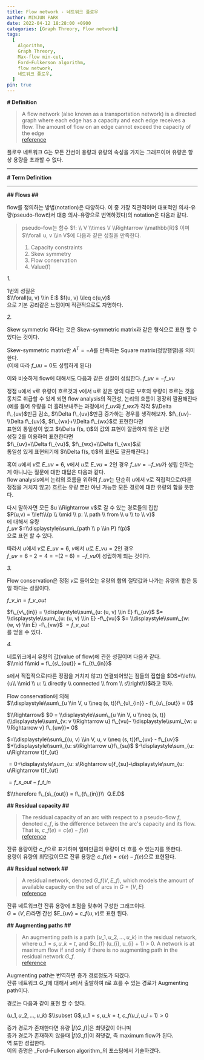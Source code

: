 ```yaml
---
title: Flow network - 네트워크 플로우
author: MINJUN PARK
date: 2022-04-12 18:28:00 +0900
categories: [Graph Threory, Flow network]
tags:
  [
    Algorithm,
    Graph Threory,
    Max-flow min-cut,
    Ford–Fulkerson algorithm,
    flow network,
    네트워크 플로우,
  ]
pin: true
---
```


**\# Definition**

> A flow network (also known as a transportation network) is a directed graph where each edge has a capacity and each edge receives a flow. The amount of flow on an edge cannot exceed the capacity of the edge  
> [reference](https://en.wikipedia.org/wiki/Flow_network#:~:text=In%20graph%20theory%2C%20a%20flow,the%20capacity%20of%20the%20edge.)

플로우 네트워크 G는 모든 간선이 용량과 유량의 속성을 가지는 그래프이며 유량은 항상 용량을 초과할 수 없다.

---

**\# Term Definition**

---

**\#\# Flows \#\#**

flow를 정의하는 방법(notation)은 다양하다. 이 중 가장 직관적이며 대표적인 의사-유량(pseudo-flow라서 대충 의사-유량으로 번역하겠다)의 notation은 다음과 같다.  

> pseudo-fow는 함수 $f: \\ V \\times V \\Rightarrow \\mathbb{R}$ 이며  
> $\\forall u, v \\in V$에 다음과 같은 성질을 만족한다.  
> 1) Capacity constraints  
> 2) Skew symmetry  
> 3) Flow conservation  
> 4) Value(f)
  
_1._

1번의 성질은  
$\\forall(u, v) \\in E:$ $f(u, v) \\leq c(u,v)$  
으로 기본 공리같은 느낌이며 직관적으로도 자명하다.

_2._

Skew symmetric 하다는 것은 Skew-symmetric matrix과 같은 형식으로 표현 할 수 있다는 것이다.

Skew-symmetric matrix란 $A^T = -A$를 만족하는 Square matrix(정방행렬)을 의미한다.  
(이에 따라 $f\_{uu} = 0$도 성립하게 된다)

이와 비슷하게 flow에 대해서도 다음과 같은 성질이 성립한다.
$f\_{uv} = -f\_{vu}$

정점 u에서 v로 유량이 흐르것과 v에서 u로 같은 양의 다른 부호의 유량이 흐르는 것을  
동치로 취급할 수 있게 되면 flow analysis의 직관성, 논리의 흐름이 굉장히 깔끔해진다  
(예를 들어 유량을 더 흘려보내주는 과정에서 $f\_{uv}$와 $f\_{wx}$가 각각 $\\Delta f\_{uv}$만큼 감소, $\\Delta f\_{uv}$만큼 증가하는 경우를 생각해보자.   $f\_{uv}-\\Delta f\_{uv}$, $f\_{wx}+\\Delta f\_{wx}$로 표현한다면  
 표현의 통일성이 없고 $\\Delta f(s, t)$의 값의 표현이 깔끔하지 않은 반면  
성질 2를 이용하여 표현한다면  
 $f\_{uv}+\\Delta f\_{vu}$, $f\_{wx}+\\Delta f\_{wx}$로  
통일성 있게 표현되기에 $\\Delta f(s, t)$의 표현도 깔끔해진다.)

혹여 $u$에서 $v$로 $E\_{uv} = 6$, $v$에서 $u$로 $E\_{vu} = 2$인 경우 $f\_{uv} = -f\_{vu}$가 성립 안하는게 아니냐는 질문에 대한 대답은 다음과 같다.  
flow analysis에서 논리의 흐름을 위하여 $f\_{uv}$는 단순히 u에서 v로 직접적으로(다른 정점을 거치지 않고) 흐르는 유량 뿐만 아닌 가능한 모든 경로에 대한 유량의 합을 뜻한다.

다시 말하자면 모든 $u \\Rightarrow v$로 갈 수 있는 경로들의 집합  
$P(u,v) = \\left\\{p \\ \\mid \\ p: \\ path \\ from \\ u \\ to \\ v}$  
에 대해서 유량  
$f\_{uv}$ $=\\displaystyle\\sum\_{path \\ p \\in P} f(p)$  
으로 표현 할 수 있다.

따라서 $u$에서 $v$로 $E\_{uv} = 6$, $v$에서 $u$로 $E\_{vu} = 2$인 경우  
$f\_{uv} = 6 -2 = 4 = -(2 - 6) = -f\_{vu}$이 성립하게 되는 것이다.

_3._

Flow conservation은 정점 $v$로 들어오는 유량의 합의 절댓값과 나가는 유량의 합은 동일 하다는 성질이다.

$f\_{v\_{in}}=f\_{v\_{out}}$

$f\_{v\_{in}} = \\displaystyle\\sum\_{u: (u, v) \\in E} f\_{uv}$ $=    \\displaystyle\\sum\_{u: (u, v) \\in E} -f\_{vu}$ $= \\displaystyle\\sum\_{w: (w, v) \\in E} -f\_{vw}$ $=f\_{v\_{out}}$  
를 얻을 수 있다.

_4._

네트워크에서 유량의 값(value of flow)에 관한 성질이며 다음과 같다.  
$\\mid f\\mid = f\_{s\_{out}} = f\_{t\_{in}}$ 

s에서 직접적으로(다른 정점을 거치지 않고) 연결되어있는 점들의 집합을 $DS=\\left\\{u\\ \\mid \\ u: \\ directly \\ connected \\ from \\ s\\right\\}$라고 하자.

Flow conservation에 의해  
$\\displaystyle\\sum\_{u \\in V, u \\neq (s, t)}f\_{u\_{in}} - f\_{u\_{out}} = 0$

$\\Rightarrow$ $0 = \\displaystyle\\sum\_{u \\in V, u \\neq (s, t)}(\\displaystyle\\sum\_{v: v \\Rightarrow u} f\_{vu}- \\displaystyle\\sum\_{w: u \\Rightarrow v} f\_{uw})= 0$

$=\\displaystyle\\sum\_{(u, v) \\in V, u, v \\neq (s, t)}f\_{uv} - f\_{uv}$ $+\\displaystyle\\sum\_{u: s\\Rightarrow u}f\_{su}$ $-\\displaystyle\\sum\_{u: u\\Rightarrow t}f\_{ut}

$=0$+\\displaystyle\\sum\_{u: s\\Rightarrow u}f\_{su}$ $-\\displaystyle\\sum\_{u: u\\Rightarrow t}f\_{ut}

$= f\_{s\_{out}} - f\_{t\_{in}}$

$\\therefore f\_{s\_{out}} = f\_{t\_{in}}\\  Q.E.D$

**\## Residual capacity **##****

> The residual capacity of an arc with respect to a pseudo-flow $f$, denoted $c\_{f}$, is the difference between the arc's capacity and its flow. That is, $c\_{f} (e) = c(e) - f(e)$  
> [reference](https://en.wikipedia.org/wiki/Flow_network)

잔류 용량이란 $c\_{f}$으로 표기하며 얼마만큼의 유량이 더 흐를 수 있는지를 뜻한다.  
용량이 유량의 최댓값이므로 잔류 용량은 $c\_{f} (e) = c(e) - f(e)$으로 표현된다.

**\## Residual network **##****

> A residual network, denoted $G\_{f} (V, E\_{f})$, which models the amount of available capacity on the set of arcs in $G = (V, E)$  
> [reference](https://en.wikipedia.org/wiki/Flow_network)

잔류 네트워크란 잔류 용량에 초점을 맞추어 구성한 그래프이다.  
$G=(V,E)$라면 간선 $E\_{uv} = $c\_{f}(u, v)$로 표현 된다.

**## Augmenting paths **##****

> An augmenting path is a path $(u\_{1}, u\_{2}, ..., u\_{k})$ in the residual network, where $u\_{1} = s, u\_{k} = t$, and $c\_{f} (u\_{i}, u\_{i} + 1) > 0. A network is at maximum flow if and only if there is no augmenting path in the residual network $G\_{f}$.  
> [reference](https://en.wikipedia.org/wiki/Flow_network)

Augmenting path는 번역하면 증가 경로정도가 되겠다.   
잔류 네트워크 $G\_{f}$에 대해서 $s$에서 출발하여 $t$로 흐를 수 있는 경로가 Augmenting path이다. 

경로는 다음과 같이 표현 할 수 있다.

$(u\_{1}, u\_{2}, ..., u\_{k})$ $\\subset G$,$u\_{1} = s, u\_{k} = t$, $c\_{f} (u\_{i}, u\_{i} + 1) > 0$

증가 경로가 존재한다면 유량 $|f(G\_{f})|$은 최댓값이 아니며  
증가 경로가 존재하지 않을때 $|f(G\_{f})|$이 최댓값, 즉 maximum flow가 된다.  
역 또한 성립한다.  
이의 증명은 _Ford–Fulkerson algorithm_의 포스팅에서 기술하겠다.